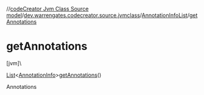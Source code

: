 //[codeCreator Jvm Class Source model](../../../index.md)/[dev.warrengates.codecreator.source.jvmclass](../index.md)/[AnnotationInfoList](index.md)/[getAnnotations](get-annotations.md)

# getAnnotations

[jvm]\

[List](https://docs.oracle.com/javase/8/docs/api/java/util/List.html)&lt;[AnnotationInfo](../-annotation-info/index.md)&gt;[getAnnotations](get-annotations.md)()

Annotations
